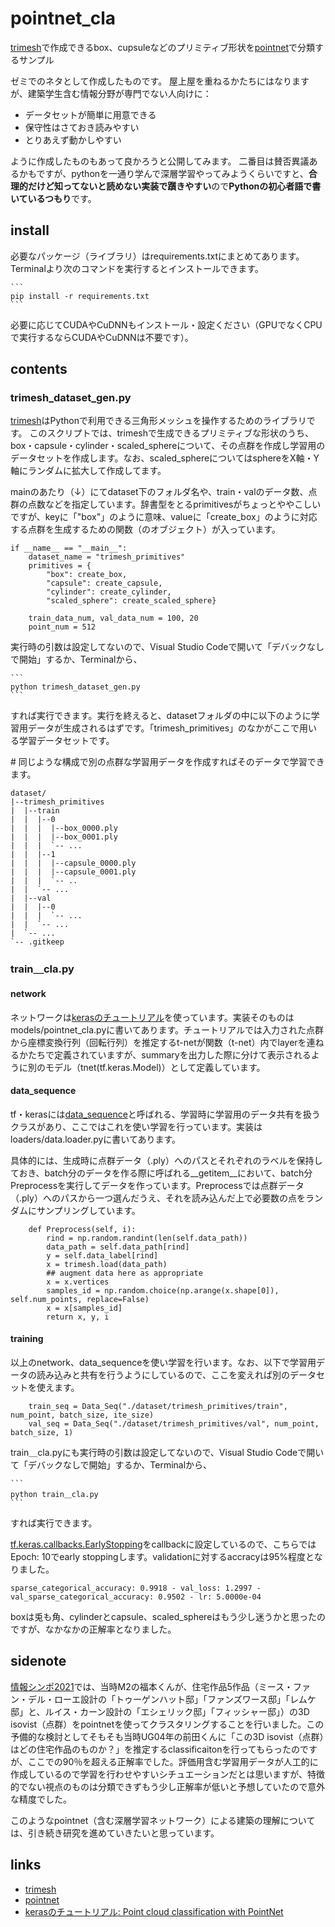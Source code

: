 # pointnet_cla
[trimesh](https://trimsh.org/index.html)で作成できるbox、cupsuleなどのプリミティブ形状を[pointnet](https://arxiv.org/abs/1612.00593)で分類するサンプル

ゼミでのネタとして作成したものです。
屋上屋を重ねるかたちにはなりますが、建築学生含む情報分野が専門でない人向けに：
* データセットが簡単に用意できる
* 保守性はさておき読みやすい
* とりあえず動かしやすい

ように作成したものもあって良かろうと公開してみます。
二番目は賛否異議あるかもですが、pythonを一通り学んで深層学習やってみようくらいですと、**合理的だけど知ってないと読めない実装で躓きやすい**ので**Pythonの初心者語で書いているつもり**です。

## install
必要なパッケージ（ライブラリ）はrequirements.txtにまとめてあります。Terminalより次のコマンドを実行するとインストールできます。

````
```
pip install -r requirements.txt
```
````

必要に応じてCUDAやCuDNNもインストール・設定ください（GPUでなくCPUで実行するならCUDAやCuDNNは不要です）。

## contents
### trimesh_dataset_gen.py
[trimesh](https://trimsh.org/index.html)はPythonで利用できる三角形メッシュを操作するためのライブラリです。
このスクリプトでは、trimeshで生成できるプリミティブな形状のうち、box・capsule・cylinder・scaled_sphereについて、その点群を作成し学習用のデータセットを作成します。なお、scaled_sphereについてはsphereをX軸・Y軸にランダムに拡大して作成してます。

mainのあたり（↓）にてdataset下のフォルダ名や、train・valのデータ数、点群の点数などを指定しています。辞書型をとるprimitivesがちょっとややこしいですが、keyに「"box"」のように意味、valueに「create_box」のように対応する点群を生成するための関数（のオブジェクト）が入っています。

```
if __name__ == "__main__":
    dataset_name = "trimesh_primitives"
    primitives = {
        "box": create_box,
        "capsule": create_capsule,
        "cylinder": create_cylinder, 
        "scaled_sphere": create_scaled_sphere}

    train_data_num, val_data_num = 100, 20
    point_num = 512
```

実行時の引数は設定してないので、Visual Studio Codeで開いて「デバックなしで開始」するか、Terminalから、
````
```
python trimesh_dataset_gen.py
```
````
すれば実行できます。実行を終えると、datasetフォルダの中に以下のように学習用データが生成されるはずです。「trimesh_primitives」のなかがここで用いる学習データセットです。

\# 同じような構成で別の点群な学習用データを作成すればそのデータで学習できます。

```
dataset/
|--trimesh_primitives
|  |--train
|  |  |--0
|  |  |  |--box_0000.ply
|  |  |  |--box_0001.ply
|  |  |  `-- ...
|  |  |--1
|  |  |  |--capsule_0000.ply
|  |  |  |--capsule_0001.ply
|  |  |  `-- ..
|  |  `-- ...
|  |--val
|  |  |--0
|  |  |  `-- ...
|  |  `-- ...
|  `-- ...
`-- .gitkeep
```

### train＿cla.py
#### network
ネットワークは[kerasのチュートリアル](https://keras.io/examples/vision/pointnet/)を使っています。実装そのものはmodels/pointnet_cla.pyに書いてあります。チュートリアルでは入力された点群から座標変換行列（回転行列）を推定するt-netが関数（t-net）内でlayerを連ねるかたちで定義されていますが、summaryを出力した際に分けて表示されるように別のモデル（tnet(tf.keras.Model)）として定義しています。
#### data_sequence
tf・kerasには[data_sequence](https://www.tensorflow.org/api_docs/python/tf/keras/utils/Sequence)と呼ばれる、学習時に学習用のデータ共有を扱うクラスがあり、ここではこれを使い学習を行っています。実装はloaders/data.loader.pyに書いてあります。

具体的には、生成時に点群データ（.ply）へのパスとそれぞれのラベルを保持しておき、batch分のデータを作る際に呼ばれる__getitem__において、batch分Preprocessを実行してデータを作っています。Preprocessでは点群データ（.ply）へのパスから一つ選んだうえ、それを読み込んだ上で必要数の点をランダムにサンプリングしています。
```
    def Preprocess(self, i):
        rind = np.random.randint(len(self.data_path))
        data_path = self.data_path[rind]
        y = self.data_label[rind]
        x = trimesh.load(data_path)
        ## augment data here as appropriate
        x = x.vertices
        samples_id = np.random.choice(np.arange(x.shape[0]), self.num_points, replace=False)
        x = x[samples_id]
        return x, y, i 
```

#### training
以上のnetwork、data_sequenceを使い学習を行います。なお、以下で学習用データの読み込みと共有を行うようにしているので、ここを変えれば別のデータセットを使えます。

```
    train_seq = Data_Seq("./dataset/trimesh_primitives/train", num_point, batch_size, ite_size)
    val_seq = Data_Seq("./dataset/trimesh_primitives/val", num_point, batch_size, 1)
```

train＿cla.pyにも実行時の引数は設定してないので、Visual Studio Codeで開いて「デバックなしで開始」するか、Terminalから、

````
```
python train＿cla.py
```
````

すれば実行できます。

[tf.keras.callbacks.EarlyStopping](https://www.tensorflow.org/api_docs/python/tf/keras/callbacks/EarlyStopping)をcallbackに設定しているので、こちらではEpoch: 10でearly stoppingします。validationに対するaccracyは95%程度となりました。

```
sparse_categorical_accuracy: 0.9918 - val_loss: 1.2997 - val_sparse_categorical_accuracy: 0.9502 - lr: 5.0000e-04
```

boxは兎も角、cylinderとcapsule、scaled_sphereはもう少し迷うかと思ったのですが、なかなかの正解率となりました。

## sidenote
[情報シンポ2021](https://aijisa.org/2021/)では、当時M2の福本くんが、住宅作品5作品（ミース・ファン・デル・ローエ設計の「トゥーゲンハット邸」「ファンズワース邸」「レムケ邸」と、ルイス・カーン設計の「エシェリック邸」「フィッシャー邸」）の3D isovist（点群）をpointnetを使ってクラスタリングすることを行いました。この予備的な検討としてそもそも当時UG04年の前田くんに「この3D isovist（点群）はどの住宅作品のものか？」を推定するclassificaitonを行ってもらったのですが、ここでの90％を超える正解率でした。評価用含む学習用データが人工的に作成しているので学習を行わせやすいシチュエーションだとは思いますが、特徴的でない視点のものは分類できずもう少し正解率が低いと予想していたので意外な精度でした。

このようなpointnet（含む深層学習ネットワーク）による建築の理解については、引き続き研究を進めていきたいと思っています。

## links
* [trimesh](https://trimsh.org/index.html)
* [pointnet](https://arxiv.org/abs/1612.00593)
* [kerasのチュートリアル: Point cloud classification with PointNet](https://keras.io/examples/vision/pointnet/)